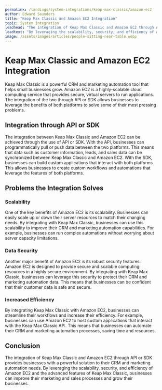 ```yaml
---
permalink: /landings/system-integrations/keap-max-classic/amazon-ec2
author: Edward Saunders
title: "Keap Max Classic and Amazon EC2 Integration"
topic: System Integration
leadhead: "The integration of Keap Max Classic and Amazon EC2 through API or SDK provides businesses with a powerful solution to their CRM and marketing automation needs"
leadtext: "By leveraging the scalability, security, and efficiency of Amazon EC2 and the advanced features of Keap Max Classic, businesses can improve their marketing and sales processes and grow their businesses."
image: /assets/images/articles/people-sitting-near-table.webp
---
```

<div class="arttext">
  <h1>Keap Max Classic and Amazon EC2 Integration</h1>

  <p>
    Keap Max Classic is a powerful CRM and marketing automation tool that helps small businesses grow. Amazon EC2 is a highly-scalable cloud computing service that provides secure, virtual servers to run applications. The integration of the two through API or SDK allows businesses to leverage the benefits of both platforms to solve some of their most pressing problems.
  </p>

  <h2>Integration through API or SDK</h2>

  <p>
    The integration between Keap Max Classic and Amazon EC2 can be achieved through the use of API or SDK. With the API, businesses can programmatically pull or push data between the two platforms. This means that data such as customer information, leads, and sales data can be synchronized between Keap Max Classic and Amazon EC2. With the SDK, businesses can build custom applications that interact with both platforms. This allows businesses to create custom workflows and automations that leverage the features of both platforms.
  </p>

  <h2>Problems the Integration Solves</h2>

  <h3>Scalability</h3>

  <p>
    One of the key benefits of Amazon EC2 is its scalability. Businesses can easily scale up or down their server resources to match their changing needs. By integrating with Keap Max Classic, businesses can use this scalability to improve their CRM and marketing automation capabilities. For example, businesses can run complex automations without worrying about server capacity limitations.
  </p>

  <h3>Data Security</h3>

  <p>
    Another major benefit of Amazon EC2 is its robust security features. Amazon EC2 is designed to provide secure and scalable computing resources in a highly secure environment. By integrating with Keap Max Classic, businesses can leverage this security to protect their CRM and marketing automation data. This means that businesses can be confident that their customer data is safe and secure.
  </p>

  <h3>Increased Efficiency</h3>

  <p>
    By integrating Keap Max Classic with Amazon EC2, businesses can streamline their workflows and increase their efficiency. For example, businesses can use Amazon EC2 to host custom applications that interact with the Keap Max Classic API. This means that businesses can automate their CRM and marketing automation processes, saving time and resources.
  </p>

  <h2>Conclusion</h2>

  <p>
    The integration of Keap Max Classic and Amazon EC2 through API or SDK provides businesses with a powerful solution to their CRM and marketing automation needs. By leveraging the scalability, security, and efficiency of Amazon EC2 and the advanced features of Keap Max Classic, businesses can improve their marketing and sales processes and grow their businesses.
  </p>

</div>